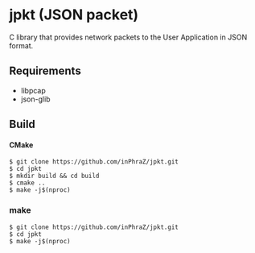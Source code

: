 # jpkt (JSON packet)

C library that provides network packets to the User Application in JSON format.

## Requirements
- libpcap
- json-glib

## Build
#### CMake
```console
$ git clone https://github.com/inPhraZ/jpkt.git
$ cd jpkt
$ mkdir build && cd build
$ cmake ..
$ make -j$(nproc)
```

### make
```console
$ git clone https://github.com/inPhraZ/jpkt.git
$ cd jpkt
$ make -j$(nproc)
```
